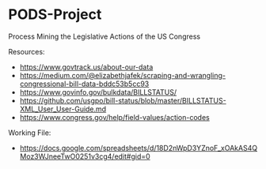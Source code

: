 # PODS-Project
Process Mining the Legislative Actions of the US Congress

Resources:
- https://www.govtrack.us/about-our-data
- https://medium.com/@elizabethjafek/scraping-and-wrangling-congressional-bill-data-bddc53b5cc93
- https://www.govinfo.gov/bulkdata/BILLSTATUS/
- https://github.com/usgpo/bill-status/blob/master/BILLSTATUS-XML_User_User-Guide.md
- https://www.congress.gov/help/field-values/action-codes

Working File:
- https://docs.google.com/spreadsheets/d/18D2nWpD3YZnoF_xOAkAS4QMoz3WJneeTwO0251v3cg4/edit#gid=0
